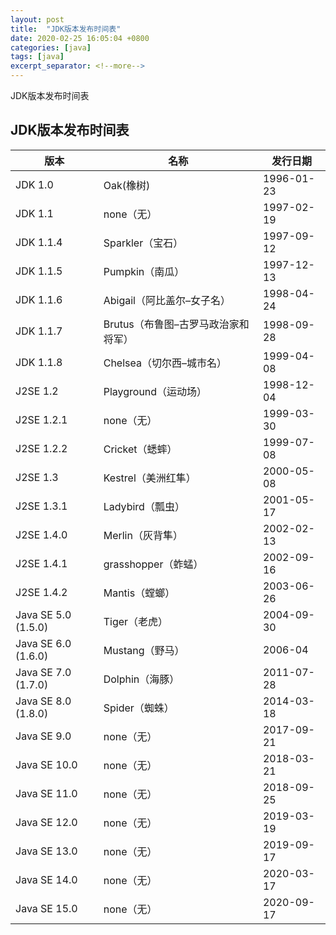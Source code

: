 ```yaml
---
layout: post
title:  "JDK版本发布时间表"
date: 2020-02-25 16:05:04 +0800
categories: [java]
tags: [java]
excerpt_separator: <!--more-->
---
```

JDK版本发布时间表
<!--more-->

## JDK版本发布时间表

| 版本                | 名称                              | 发行日期   |
|---------------------|----------------------------------|------------|
| JDK 1.0             | Oak(橡树)                         | 1996-01-23 |
| JDK 1.1             | none（无）                          | 1997-02-19 |
| JDK 1.1.4           | Sparkler（宝石）                    | 1997-09-12 |
| JDK 1.1.5           | Pumpkin（南瓜）                     | 1997-12-13 |
| JDK 1.1.6           | Abigail（阿比盖尔–女子名）          | 1998-04-24 |
| JDK 1.1.7           | Brutus（布鲁图–古罗马政治家和将军） | 1998-09-28 |
| JDK 1.1.8           | Chelsea（切尔西–城市名）            | 1999-04-08 |
| J2SE 1.2            | Playground（运动场）                | 1998-12-04 |
| J2SE 1.2.1          | none（无）                          | 1999-03-30 |
| J2SE 1.2.2          | Cricket（蟋蟀）                     | 1999-07-08 |
| J2SE 1.3            | Kestrel（美洲红隼）                 | 2000-05-08 |
| J2SE 1.3.1          | Ladybird（瓢虫）                    | 2001-05-17 |
| J2SE 1.4.0          | Merlin（灰背隼）                    | 2002-02-13 |
| J2SE 1.4.1          | grasshopper（蚱蜢）                 | 2002-09-16 |
| J2SE 1.4.2          | Mantis（螳螂）                      | 2003-06-26 |
| Java SE 5.0 (1.5.0) | Tiger（老虎）                       | 2004-09-30 |
| Java SE 6.0 (1.6.0) | Mustang（野马）                     | 2006-04    |
| Java SE 7.0 (1.7.0) | Dolphin（海豚）                     | 2011-07-28 |
| Java SE 8.0 (1.8.0) | Spider（蜘蛛）                      | 2014-03-18 |
| Java SE 9.0         | none（无）                          | 2017-09-21 |
| Java SE 10.0        | none（无）                          | 2018-03-21 |
| Java SE 11.0        | none（无）                          | 2018-09-25 |
| Java SE 12.0        | none（无）                          | 2019-03-19 |
| Java SE 13.0        | none（无）                          | 2019-09-17 |
| Java SE 14.0        | none（无）                          | 2020-03-17 |
| Java SE 15.0        | none（无）                          | 2020-09-17 |
